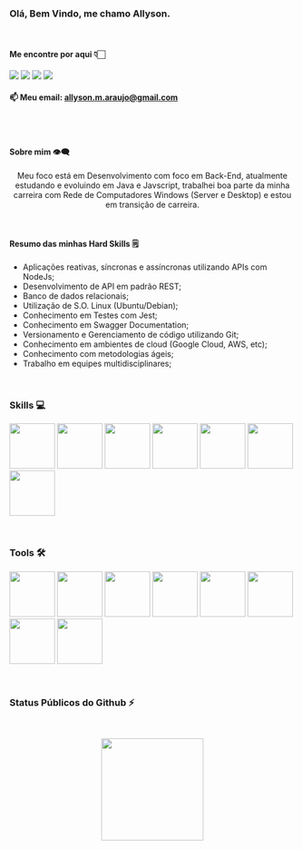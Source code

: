 ### Olá, Bem Vindo, me chamo Allyson.
<br>

#### Me encontre por aqui 👇🏻

[<img src="https://img.shields.io/badge/linkedin-%230077B5.svg?&style=for-the-badge&logo=linkedin&logoColor=white" />](https://www.linkedin.com/in/allysonmaraujo/)
[<img src = "https://img.shields.io/badge/instagram-%23E4405F.svg?&style=for-the-badge&logo=instagram&logoColor=white">](https://www.instagram.com/allyson.m.araujo/)
[<img src="https://img.shields.io/badge/gmail-D14836?&style=for-the-badge&logo=gmail&logoColor=white&link=mailto:allyson.m.araujo@gmail.com">](mailto:allyson.m.araujo@gmail.com)
<a href="https://discord.gg/allyson.m.araujo" target="_blank"><img src="https://img.shields.io/badge/Discord-7289DA?style=for-the-badge&logo=discord&logoColor=white" target="_blank"></a>
<br>
#### 📫 Meu email: **allyson.m.araujo@gmail.com**
<br>
<br>

#### Sobre mim 👁‍🗨
<p align="center">
Meu foco está em Desenvolvimento com foco em Back-End, atualmente estudando e evoluindo em Java e Javscript, trabalhei boa parte da minha carreira com Rede de Computadores Windows (Server e Desktop) e estou em transição de carreira.
</p>

<br>

#### Resumo das minhas Hard Skills 🗒

- Aplicações reativas, síncronas e assíncronas utilizando APIs com NodeJs;<br>
- Desenvolvimento de API em padrão REST;<br>
- Banco de dados relacionais;<br>
- Utilização de S.O. Linux (Ubuntu/Debian);<br>
- Conhecimento em Testes com Jest;<br>
- Conhecimento em Swagger Documentation;<br>
- Versionamento e Gerenciamento de código utilizando Git;<br>
- Conhecimento em ambientes de cloud (Google Cloud, AWS, etc);<br>
- Conhecimento com metodologias ágeis;<br>
- Trabalho em equipes multidisciplinares;<br>

<br>

### Skills 💻
<img loading="lazy" src="https://www.svgrepo.com/show/376337/node-js.svg" width="80" height="80"/> <img loading="lazy" src="https://upload.wikimedia.org/wikipedia/commons/d/db/Npm-logo.svg" width="80" height="80"/> <img loading="lazy" src="https://cdn.jsdelivr.net/gh/devicons/devicon/icons/javascript/javascript-original.svg" width="80" height="80"/> <img loading="lazy" src="https://cdn.jsdelivr.net/gh/devicons/devicon/icons/postgresql/postgresql-original-wordmark.svg" width="80" height="80"/> <img loading="lazy" src="https://cdn.jsdelivr.net/gh/devicons/devicon/icons/mongodb/mongodb-original-wordmark.svg" width="80" height="80"/> <img loading="lazy" src="https://mariadb.com/wp-content/uploads/2019/11/mariadb-horizontal-blue.svg" width="80" height="80"/> <img loading="lazy" src="https://openjsf.org/wp-content/uploads/sites/84/2022/05/jest.svg" width="80" height="80"/>



<br>

### Tools 🛠
<img loading="lazy" src="https://cdn.jsdelivr.net/gh/devicons/devicon/icons/vscode/vscode-original.svg" width="80" height="80"/> <img loading="lazy" src="https://upload.wikimedia.org/wikipedia/commons/9/9c/IntelliJ_IDEA_Icon.svg" width="80" height="80"/> <img loading="lazy"  src="https://upload.wikimedia.org/wikipedia/commons/thumb/c/c2/GitHub_Invertocat_Logo.svg/300px-GitHub_Invertocat_Logo.svg.png" width="80" height="80"/> <img loading="lazy" src="https://www.beekeeperstudio.io/static/press-kit/bk-logo-icon-monowhite.svg" width="80" height="80"/> <img loading="lazy" src="https://cdn.worldvectorlogo.com/logos/postman.svg" width="80" height="80"/> <img loading="lazy" src="https://www.svgrepo.com/show/353904/insomnia.svg" width="80" height="80"/> <img loading="lazy" src="https://cdn.jsdelivr.net/gh/devicons/devicon/icons/ubuntu/ubuntu-plain-wordmark.svg" width="80" height="80"/> <img loading="lazy" src="https://cdn.jsdelivr.net/gh/devicons/devicon/icons/debian/debian-original-wordmark.svg" width="80" height="80"/>

     
<br>

### Status Públicos do Github ⚡
<br>
<p align="center">
<img height="180em" src="https://github-readme-stats.vercel.app/api?username=allysonmaraujo&show_icons=true&theme=radical"/>
</p>
</details>
